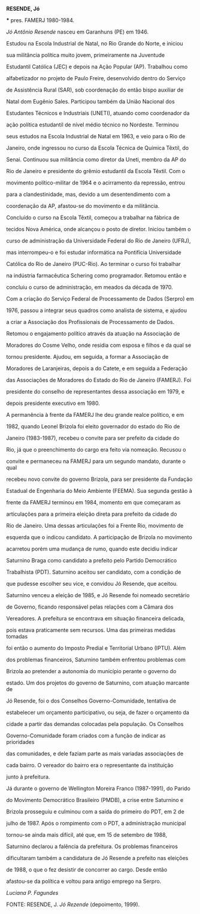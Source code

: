 **RESENDE, Jó**



**\*** pres. FAMERJ 1980-1984.



*Jó Antônio Resende* nasceu em Garanhuns (PE) em 1946.



Estudou na Escola Industrial de Natal, no Rio Grande do Norte, e iniciou

sua militância política muito jovem, primeiramente na Juventude

Estudantil Católica (JEC) e depois na Ação Popular (AP). Trabalhou como

alfabetizador no projeto de Paulo Freire, desenvolvido dentro do Serviço

de Assistência Rural (SAR), sob coordenação do então bispo auxiliar de

Natal dom Eugênio Sales. Participou também da União Nacional dos

Estudantes Técnicos e Industriais (UNETI), atuando como coordenador da

ação política estudantil de nível médio técnico no Nordeste. Terminou

seus estudos na Escola Industrial de Natal em 1963, e veio para o Rio de

Janeiro, onde ingressou no curso da Escola Técnica de Química Têxtil, do

Senai. Continuou sua militância como diretor da Uneti, membro da AP do

Rio de Janeiro e presidente do grêmio estudantil da Escola Têxtil. Com o

movimento político-militar de 1964 e o acirramento da repressão, entrou

para a clandestinidade, mas, devido a um desentendimento com a

coordenação da AP, afastou-se do movimento e da militância.



Concluído o curso na Escola Têxtil, começou a trabalhar na fábrica de

tecidos Nova América, onde alcançou o posto de diretor. Iniciou também o

curso de administração da Universidade Federal do Rio de Janeiro (UFRJ),

mas interrompeu-o e foi estudar informática na Pontifícia Universidade

Católica do Rio de Janeiro (PUC-Rio). Ao terminar o curso foi trabalhar

na indústria farmacêutica Schering como programador. Retomou então e

concluiu o curso de administração, em meados da década de 1970.



Com a criação do Serviço Federal de Processamento de Dados (Serpro) em

1976, passou a integrar seus quadros como analista de sistema, e ajudou

a criar a Associação dos Profissionais de Processamento de Dados.

Retomou o engajamento político através da atuação na Associação de

Moradores do Cosme Velho, onde residia com esposa e filhos e da qual se

tornou presidente. Ajudou, em seguida, a formar a Associação de

Moradores de Laranjeiras, depois a do Catete, e em seguida a Federação

das Associações de Moradores do Estado do Rio de Janeiro (FAMERJ). Foi

presidente do conselho de representantes dessa associação em 1979, e

depois presidente executivo em 1980.



A permanência à frente da FAMERJ lhe deu grande realce político, e em

1982, quando Leonel Brizola foi eleito governador do estado do Rio de

Janeiro (1983-1987), recebeu o convite para ser prefeito da cidade do

Rio, já que o preenchimento do cargo era feito via nomeação. Recusou o

convite e permaneceu na FAMERJ para um segundo mandato, durante o qual

recebeu novo convite do governo Brizola, para ser presidente da Fundação

Estadual de Engenharia do Meio Ambiente (FEEMA). Sua segunda gestão à

frente da FAMERJ terminou em 1984, momento em que começaram as

articulações para a primeira eleição direta para prefeito da cidade do

Rio de Janeiro. Uma dessas articulações foi a Frente Rio, movimento de

esquerda que o indicou candidato. A participação de Brizola no movimento

acarretou porém uma mudança de rumo, quando este decidiu indicar

Saturnino Braga como candidato a prefeito pelo Partido Democrático

Trabalhista (PDT). Saturnino aceitou ser candidato, com a condição de

que pudesse escolher seu vice, e convidou Jó Resende, que aceitou.



Saturnino venceu a eleição de 1985, e Jó Resende foi nomeado secretário

de Governo, ficando responsável pelas relações com a Câmara dos

Vereadores. A prefeitura se encontrava em situação financeira delicada,

pois estava praticamente sem recursos. Uma das primeiras medidas tomadas

foi então o aumento do Imposto Predial e Territorial Urbano (IPTU). Além

dos problemas financeiros, Saturnino também enfrentou problemas com

Brizola ao pretender a autonomia do município perante o governo do

estado. Um dos projetos do governo de Saturnino, com atuação marcante de

Jó Resende, foi o dos Conselhos Governo-Comunidade, tentativa de

estabelecer um orçamento participativo, ou seja, de fazer o orçamento da

cidade a partir das demandas colocadas pela população. Os Conselhos

Governo-Comunidade foram criados com a função de indicar as prioridades

das comunidades, e dele faziam parte as mais variadas associações de

cada bairro. O vereador do bairro era o representante da instituição

junto à prefeitura.



Já durante o governo de Wellington Moreira Franco (1987-1991), do Parido

do Movimento Democrático Brasileiro (PMDB), a crise entre Saturnino e

Brizola prosseguiu e culminou com a saída do primeiro do PDT, em 2 de

julho de 1987. Após o rompimento com o PDT, a administração municipal

tornou-se ainda mais difícil, até que, em 15 de setembro de 1988,

Saturnino declarou a falência da prefeitura. Os problemas financeiros

dificultaram também a candidatura de Jó Resende a prefeito nas eleições

de 1988, o que o fez desistir de concorrer ao cargo. Desde então

afastou-se da política e voltou para antigo emprego na Serpro.



*Luciana P. Fagundes*



FONTE: RESENDE, J. *Jó Rezende* (depoimento, 1999).

